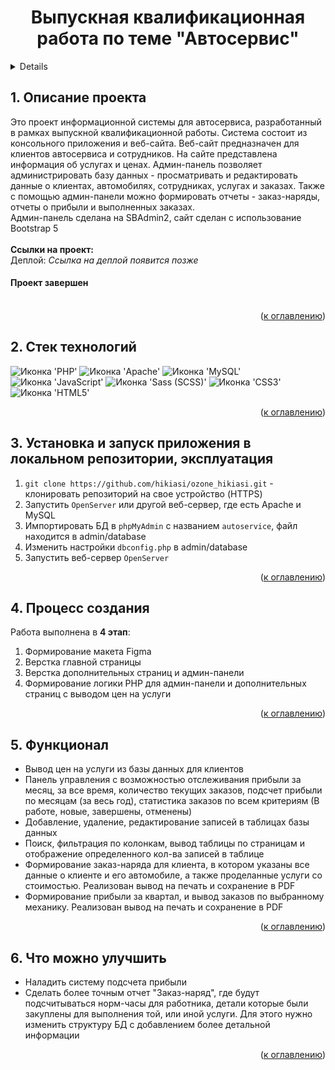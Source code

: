 <h1 align="center">Выпускная квалификационная работа по теме "Автосервис"</h1>



<a name="summary">
  <details>
    <summary>Оглавление</summary>
    <ol>
      <li><a href="#project-description">Описание проекта</a></li>
      <li><a href="#technologies">Стек технологий</a></li>
      <li><a href="#installation">Установка и запуск приложения в локальном репозитории, эксплуатация</a></li>
      <li><a href="#establishing">Процесс создания</a></li>
      <li><a href="#functionality">Функционал</a></li>
      <li><a href="#enhancement">Что можно улучшить</a></li>
    </ol>
  </details>
</a>

<a name="project-description"><h2>1. Описание проекта</h2></a>
Это проект информационной системы для автосервиса, разработанный в рамках выпускной квалификационной работы. Система состоит из консольного приложения и веб-сайта.
Веб-сайт предназначен для клиентов автосервиса и сотрудников. На сайте представлена информация об услугах и ценах. 
Админ-панель позволяет администрировать базу данных - просматривать и редактировать данные о клиентах, автомобилях, сотрудниках, услугах и заказах. Также с помощью админ-панели можно формировать отчеты - заказ-наряды, отчеты о прибыли и выполненных заказах.<br>
Админ-панель сделана на SBAdmin2, сайт сделан с использование Bootstrap 5
<br>
<br>
<b>Ссылки на проект:</b>
<br>
Деплой: <i>Ссылка на деплой появится позже</i>
<br>
<h4><b>Проект завершен</b></h4>
<br>

<div align="right">(<a href="#summary">к оглавлению</a>)</div>

<a name="technologies"><h2>2. Стек технологий</h2></a>
<span>
  <img src="https://img.shields.io/badge/php-%23777BB4.svg?&style=for-the-badge&logo=php&logoColor=white" alt="Иконка 'PHP'">
  <img src="https://img.shields.io/badge/apache%20-%23D42029.svg?&style=for-the-badge&logo=apache&logoColor=white" alt="Иконка 'Apache'">
  <img src="https://img.shields.io/badge/mysql-%2300f.svg?&style=for-the-badge&logo=mysql&logoColor=white" alt="Иконка 'MySQL'">
  <img src="https://img.shields.io/badge/JavaScript-323330?style=for-the-badge&logo=javascript&logoColor=F7DF1E" alt="Иконка 'JavaScript'">
  <img src="https://img.shields.io/badge/Sass-CC6699?style=for-the-badge&logo=sass&logoColor=white" alt="Иконка 'Sass (SCSS)'">
  <img src="https://img.shields.io/badge/css3%20-%231572B6.svg?&style=for-the-badge&logo=css3&logoColor=white" alt="Иконка 'CSS3'">
  <img src="https://img.shields.io/badge/HTML5-E34F26?style=for-the-badge&logo=html5&logoColor=white" alt="Иконка 'HTML5'">
</span>

<div align="right">(<a href="#summary">к оглавлению</a>)</div>

<a name="installation"><h2>3. Установка и запуск приложения в локальном репозитории, эксплуатация</h2></a>
1. `git clone https://github.com/hikiasi/ozone_hikiasi.git` - клонировать репозиторий на свое устройство (HTTPS)
2. Запустить `OpenServer` или другой веб-сервер, где есть Apache и MySQL
3. Импортировать БД в `phpMyAdmin` с названием `autoservice`, файл находится в admin/database
4. Изменить настройки `dbconfig.php` в admin/database
5. Запустить веб-сервер `OpenServer`

<div align="right">(<a href="#summary">к оглавлению</a>)</div>

<a name="establishing"><h2>4. Процесс создания</h2></a>
Работа выполнена в <b>4 этап</b>:
<br>
1. Формирование макета Figma
2. Верстка главной страницы
3. Верстка дополнительных страниц и админ-панели
4. Формирование логики PHP для админ-панели и дополнительных страниц с выводом цен на услуги

<div align="right">(<a href="#summary">к оглавлению</a>)</div>

<a name="functionality"><h2>5. Функционал</h2></a>
- Вывод цен на услуги из базы данных для клиентов
- Панель управления с возможностью отслеживания прибыли за месяц, за все время, количество текущих заказов, подсчет прибыли по месяцам (за весь год), статистика заказов по всем критериям (В работе, новые, завершены, отменены)
- Добавление, удаление, редактирование записей в таблицах базы данных
- Поиск, фильтрация по колонкам, вывод таблицы по страницам и отображение определенного кол-ва записей в таблице
- Формирование заказ-наряда для клиента, в котором указаны все данные о клиенте и его автомобиле, а также проделанные услуги со стоимостью. Реализован вывод на печать и сохранение в PDF
- Формирование прибыли за квартал, и вывод заказов по выбранному механику. Реализован вывод на печать и сохранение в PDF

<div align="right">(<a href="#summary">к оглавлению</a>)</div>

<a name="enhancement"><h2>6. Что можно улучшить</h2></a>
- Наладить систему подсчета прибыли
- Сделать более точным отчет "Заказ-наряд", где будут подсчитываться норм-часы для работника, детали которые были закуплены для выполнения той, или иной услуги. Для этого нужно изменить структуру БД с добавлением более детальной информации

<div align="right">(<a href="#summary">к оглавлению</a>)</div>

